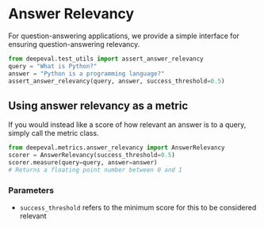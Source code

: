 # Answer Relevancy

For question-answering applications, we provide a simple interface for ensuring question-answering relevancy.

```python
from deepeval.test_utils import assert_answer_relevancy
query = "What is Python?"
answer = "Python is a programming language?"
assert_answer_relevancy(query, answer, success_threshold=0.5)
```

## Using answer relevancy as a metric

If you would instead like a score of how relevant an answer is to a query, simply call the metric class.

```python
from deepeval.metrics.answer_relevancy import AnswerRelevancy
scorer = AnswerRelevancy(success_threshold=0.5)
scorer.measure(query=query, answer=answer)
# Returns a floating point number between 0 and 1
```

### Parameters

- `success_threshold` refers to the minimum score for this to be considered relevant
